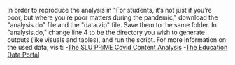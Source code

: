 In order to reproduce the analysis in "For students, it’s not just if you’re poor, but where you’re poor matters during the pandemic," download the "analysis.do" file and the "data.zip" file. Save them to the same folder. In "analysis.do," change line 4 to be the directory you wish to generate outputs (like visuals and tables), and run the script. For more information on the used data, visit:
-[The SLU PRiME Covid Content Analysis](https://www.sluprime.org/content-analysis)
-[The Education Data Portal](educationdata.urban.org)